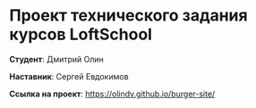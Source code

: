 # Проект технического задания курсов LoftSchool

**Студент**: Дмитрий Олин

**Наставник**: Сергей Евдокимов

**Ссылка на проект**: https://olindv.github.io/burger-site/
